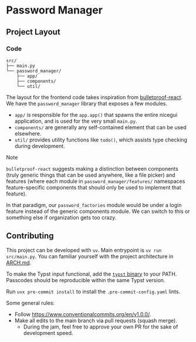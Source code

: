# Password Manager

## Project Layout

### Code

```
src/
├── main.py
└── password_manager/
    ├── app/
    ├── components/
    └── util/
```

The layout for the frontend code takes inspiration from [bulletproof-react](https://github.com/alan2207/bulletproof-react/blob/master/docs/project-structure.md). We have the `password_manager` library that exposes a few modules.

- `app/` is responsible for the `app.app()` that spawns the entire nicegui application, and is used for the very small `main.py`.
- `components/` are generally any self-contained element that can be used elsewhere.
- `util/` provides utility functions like `todo()`, which assists type checking during development.

> [!NOTE]
>
> `bulletproof-react` suggests making a distinction between components (truly generic things that can be used anywhere, like a file picker) and features (where each module in `password_manager/features/` namespaces feature-specific components that should only be used to implement that feature).
>
> In that paradigm, our `password_factories` module would be under a login feature instead of the generic components module. We can switch to this or something else if organization gets too crazy.

## Contributing

This project can be developed with `uv`. Main entrypoint is `uv run src/main.py`. You can familiar yourself with the project architecture in [ARCH.md](ARCH.md).

To make the Typst input functional, add the [`typst` binary](https://github.com/typst/typst?tab=readme-ov-file#installation) to your PATH. Passcodes should be reproducible within the same Typst version.

Run `uvx pre-commit install` to install the `.pre-commit-config.yaml` lints.

Some general rules:

- Follow <https://www.conventionalcommits.org/en/v1.0.0/>.
- Make all edits to the main branch via pull requests (squash merge).
  - During the jam, feel free to approve your own PR for the sake of development speed.
